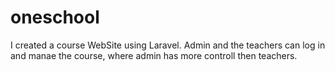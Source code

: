 # oneschool
I created a course WebSite using Laravel. Admin and the teachers can log in and manae the course, where admin has more controll then teachers.

